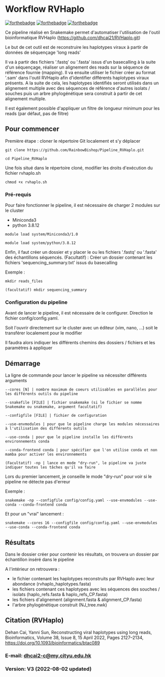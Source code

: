 # Workflow RVHaplo

[![forthebadge](http://forthebadge.com/images/badges/built-with-love.svg)](http://forthebadge.com)  [![forthebadge](https://forthebadge.com/images/badges/it-works-why.svg)](http://forthebadge.com)  [![forthebadge](https://forthebadge.com/images/badges/for-sharks.svg)](http://forthebadge.com)

Ce pipeline réalisé en Snakemake permet d'automatiser l'utilisation de l'outil bioinformatique RVHaplo (https://github.com/dhcai21/RVHaplo.git)

Le but de cet outil est de reconstruire les haplotypes viraux à partir de données de séquençage 'long reads'

Il va à partir des fichiers '.fastq' ou '.fasta' issus d'un basecalling à la suite d'un séquençage, réaliser un alignement des reads sur la séquence de référence fournie (mapping). Il va ensuite utiliser le fichier créer au format '.sam' dans l'outil RVHaplo afin d'identifier différents haplotypes viraux présents. A la suite de cela, les haplotypes identifiés seront utilisés dans un alignement multiple avec des séquences de référence d'autres isolats / souches puis un arbre phylogénétique sera construit à partir de cet alignement multiple. 

Il est également possible d'appliquer un filtre de longueur minimum pour les reads (par défaut, pas de filtre)



## Pour commencer

Première étape : cloner le répertoire Git localement et s'y déplacer

```
git clone https://github.com/RainbowBishop/Pipeline_RVHaplo.git

cd Pipeline_RVHaplo
```

Une fois situé dans le répertoire cloné, modifier les droits d'exécution du fichier rvhaplo.sh

```
chmod +x rvhaplo.sh
```


### Pré-requis

Pour faire fonctionner le pipeline, il est nécessaire de charger 2 modules sur le cluster
  - Miniconda3
  - python 3.8.12

```
module load system/Miniconda3/1.0

module load system/python/3.8.12
```

Enfin, il faut créer un dossier et y placer le ou les fichiers '.fastq' ou '.fasta' des échantillons séquencés. (Facultatif) : Créer un dossier contenant les fichiers 'sequencing_summary.txt' issus du basecalling

Exemple :

```
mkdir reads_files

(facultatif) mkdir sequencing_summary
```

### Configuration du pipeline

Avant de lancer le pipeline, il est nécessaire de le configurer. Direction le fichier config/config.yaml. 

Soit l'ouvrir directement sur le cluster avec un éditeur (vim, nano, ...) soit le transférer localement pour le modifier

Il faudra alors indiquer les différents chemins des dossiers / fichiers et les paramètres à appliquer


## Démarrage

La ligne de commande pour lancer le pipeline va nécessiter différents arguments

```
--cores [N] | nombre maximum de coeurs utilisables en parallèles pour les différents outils du pipeline

--snakefile [FILE] | fichier snakemake (si le fichier se nomme Snakemake ou snakemake, argument facultatif)

--configfile [FILE] | fichier de configuration

--use-envmodules | pour que le pipeline charge les modules nécessaires à l'utilisation des différents outils

--use-conda | pour que le pipeline installe les différents environnements conda

--conda-frontend conda | pour spécifier que l'on utilise conda et non mamba pour activer les environnements

(Facultatif) -np | lance en mode "dry-run", le pipeline va juste indiquer toutes les tâches qu'il va faire
```

Lors du premier lancement, je conseille le mode "dry-run" pour voir si le pipeline ne détecte pas d'erreur

Exemple : 

```
snakemake -np --configfile config/config.yaml --use-envmodules --use-conda --conda-frontend conda
```

Et pour un "vrai" lancement :

```
snakemake --cores 16 --configfile config/config.yaml --use-envmodules --use-conda --conda-frontend conda
```


## Résultats

Dans le dossier créer pour contenir les résultats, on trouvera un dossier par échantillon inséré dans le pipeline

A l'intérieur on retrouvera :
  - le fichier contenant les haplotypes reconstruits par RVHaplo avec leur abondance (rvhaplo_haplotypes.fasta)
  - les fichiers contenant ces haplotypes avec les séquences des souches / isolats (haplo_refs.fasta & haplo_refs_CP.fasta)
  - les fichiers d'alignement (alignment.fasta & alignment_CP.fasta) 
  - l'arbre phylogénétique construit (NJ_tree.nwk)

## Citation (RVHaplo)

Dehan Cai, Yanni Sun, Reconstructing viral haplotypes using long reads, Bioinformatics, Volume 38, Issue 8, 15 April 2022, Pages 2127–2134, https://doi.org/10.1093/bioinformatics/btac089

### E-mail: dhcai2-c@my.cityu.edu.hk
### Version: V3 (2022-08-02 updated)

